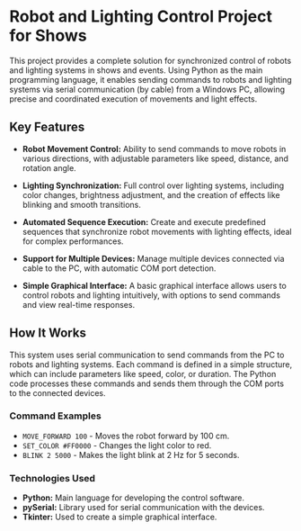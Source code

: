 

# **Robot and Lighting Control Project for Shows**

This project provides a complete solution for synchronized control of robots and lighting systems in shows and events. Using Python as the main programming language, it enables sending commands to robots and lighting systems via serial communication (by cable) from a Windows PC, allowing precise and coordinated execution of movements and light effects.

## **Key Features**

- **Robot Movement Control:** Ability to send commands to move robots in various directions, with adjustable parameters like speed, distance, and rotation angle.

- **Lighting Synchronization:** Full control over lighting systems, including color changes, brightness adjustment, and the creation of effects like blinking and smooth transitions.

- **Automated Sequence Execution:** Create and execute predefined sequences that synchronize robot movements with lighting effects, ideal for complex performances.

- **Support for Multiple Devices:** Manage multiple devices connected via cable to the PC, with automatic COM port detection.

- **Simple Graphical Interface:** A basic graphical interface allows users to control robots and lighting intuitively, with options to send commands and view real-time responses.

## **How It Works**

This system uses serial communication to send commands from the PC to robots and lighting systems. Each command is defined in a simple structure, which can include parameters like speed, color, or duration. The Python code processes these commands and sends them through the COM ports to the connected devices.

### **Command Examples**

- `MOVE_FORWARD 100` - Moves the robot forward by 100 cm.
- `SET_COLOR #FF0000` - Changes the light color to red.
- `BLINK 2 5000` - Makes the light blink at 2 Hz for 5 seconds.

### **Technologies Used**

- **Python:** Main language for developing the control software.
- **pySerial:** Library used for serial communication with the devices.
- **Tkinter:** Used to create a simple graphical interface.
